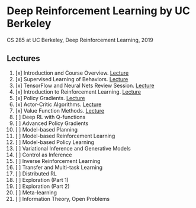 # Deep Reinforcement Learning by UC Berkeley

CS 285 at UC Berkeley, Deep Reinforcement Learning, 2019

## Lectures

1. [x] Introduction and Course Overview. [Lecture](https://www.youtube.com/watch?v=SinprXg2hUA&list=PLkFD6_40KJIwhWJpGazJ9VSj9CFMkb79A&index=1)
2. [x] Supervised Learning of Behaviors. [Lecture](https://www.youtube.com/watch?v=TUBBIgtQL_k&list=PLkFD6_40KJIwhWJpGazJ9VSj9CFMkb79A&index=2)
3. [x] TensorFlow and Neural Nets Review Session. [Lecture](https://www.youtube.com/watch?v=6PYJFUu3eLQ&list=PLkFD6_40KJIwhWJpGazJ9VSj9CFMkb79A&index=3)
4. [x] Introduction to Reinforcement Learning. [Lecture](https://www.youtube.com/watch?v=w_IIP-swuVo&list=PLkFD6_40KJIwhWJpGazJ9VSj9CFMkb79A&index=4)
5. [x] Policy Gradients. [Lecture](https://www.youtube.com/watch?v=Ds1trXd6pos&list=PLkFD6_40KJIwhWJpGazJ9VSj9CFMkb79A&index=5)
6. [x] Actor-Critic Algorithms. [Lecture](https://www.youtube.com/watch?v=EKqxumCuAAY&list=PLkFD6_40KJIwhWJpGazJ9VSj9CFMkb79A&index=6)
7. [x] Value Function Methods. [Lecture](https://www.youtube.com/watch?v=doR5bMe-Wic&list=PLkFD6_40KJIwhWJpGazJ9VSj9CFMkb79A&index=7)
8. [ ] Deep RL with Q-functions
9. [ ] Advanced Policy Gradients
10. [ ] Model-based Planning
11. [ ] Model-based Reinforcement Learning
12. [ ] Model-based Policy Learning
13. [ ] Variational Inference and Generative Models
14. [ ] Control as Inference
15. [ ] Inverse Reinforcement Learning
16. [ ] Transfer and Multi-task Learning
17. [ ] Distributed RL
18. [ ] Exploration (Part 1)
19. [ ] Exploration (Part 2)
20. [ ] Meta-learning
21. [ ] Information Theory, Open Problems
